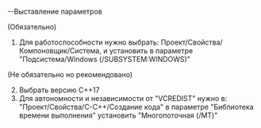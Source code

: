 --Выставление параметров

(Обязательно)

1. Для работоспособности нужно выбрать: Проект/Свойства/Компоновщик/Система, и установить в параметре "Подсистема/Windows (/SUBSYSTEM:WINDOWS)"


(Не обязательно но рекомендовано)
 
2. Выбрать версию C++17
3. Для автономности и независимости от "VCREDIST" нужно в: "Проект/Свойства/C-С++/Создание кода" в параметре "Библиотека времени выполнения" установить "Многопоточная (/MT)"
